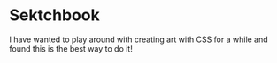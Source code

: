 # Sektchbook

I have wanted to play around with creating art with CSS for a while and found this is the best way to do it! 